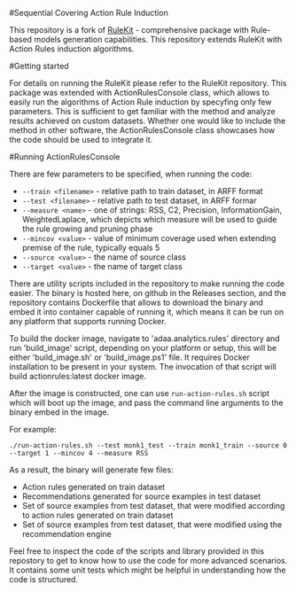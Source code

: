 #Sequential Covering Action Rule Induction

This repository is a fork of [RuleKit](https://github.com/adaa-polsl/RuleKit) - comprehensive package with Rule-based models generation capabilities.
This repository extends RuleKit with Action Rules induction algorithms. 

#Getting started

For details on running the RuleKit please refer to the RuleKit repository. This package was extended with ActionRulesConsole class, which allows to easily run the algorithms of Action Rule induction by specyfing only few parameters. This is sufficient to get familiar with the method and analyze results achieved on custom datasets. Whether one would like to include the method in other software, the ActionRulesConsole class showcases how the code should be used to integrate it.

#Running ActionRulesConsole

There are few parameters to be specified, when running the code:
* `--train <filename>` - relative path to train dataset, in ARFF format
* `--test <filename>` - relative path to test dataset, in ARFF formar
* `--measure <name>` - one of strings: RSS, C2, Precision, InformationGain, WeightedLaplace, which depicts which measure will be used to guide the rule growing and pruning phase
* `--mincov <value>` - value of minimum coverage used when extending premise of the rule, typically equals 5
* `--source <value>` - the name of source class
* `--target <value>` - the name of target class

There are utility scripts included in the repository to make running the code easier. The binary is hosted here, on github in the Releases section, and the repository contains Dockerfile that allows to download the binary and embed it into container capable of running it, which means it can be run on any platform that supports running Docker.

To build the docker image, navigate to 'adaa.analytics.rules' directory and run 'build_image' script, depending on your platform or setup, this will be either 'build_image.sh' or 'build_image.ps1' file. It requires Docker installation to be present in your system. The invocation of that script will build actionrules:latest docker image.

After the image is constructed, one can use `run-action-rules.sh` script which will boot up the image, and pass the command line arguments to the binary embed in the image.

For example:
```
./run-action-rules.sh --test monk1_test --train monk1_train --source 0 --target 1 --mincov 4 --measure RSS
```

As a result, the binary will generate few files:
* Action rules generated on train dataset
* Recommendations generated for source examples in test dataset
* Set of source examples from test dataset, that were modified according to action rules generated on train dataset
* Set of source examples from test dataset, that were modified using the recommendation engine

Feel free to inspect the code of the scripts and library provided in this repostory to get to know how to use the code for more advanced scenarios. It contains some unit tests which might be helpful in understanding how the code is structured.
